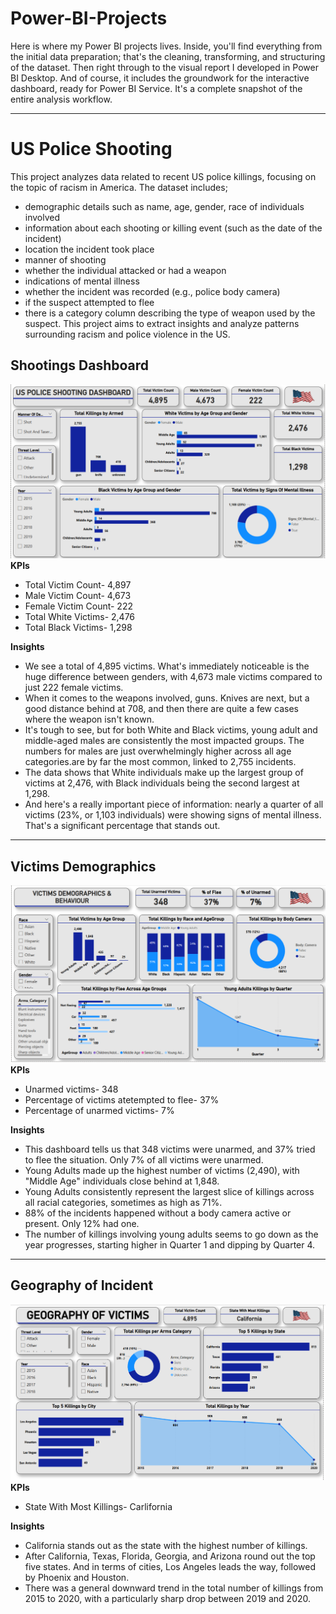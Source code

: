 # Power-BI-Projects
Here is where my Power BI projects lives. Inside, you'll find everything from the initial data preparation; that's the cleaning, transforming, and structuring of the dataset. Then right through to the visual report I developed in Power BI Desktop. And of course, it includes the groundwork for the interactive dashboard, ready for Power BI Service. It's a complete snapshot of the entire analysis workflow.
___
# US Police Shooting
This project analyzes data related to recent US police killings, focusing on the topic of racism in America. The dataset includes; 
- demographic details such as name, age, gender, race of individuals involved
- information about each shooting or killing event (such as the date of the incident)
- location the incident took place
- manner of shooting
- whether the individual attacked or had a weapon
- indications of mental illness
- whether the incident was recorded (e.g., police body camera)
- if the suspect attempted to flee
- there is a category column describing the type of weapon used by the suspect.
This project aims to extract insights and analyze patterns surrounding racism and police violence in the US.

## Shootings Dashboard
![Dashboard](https://github.com/ebolde-25/Power-BI-Projects/blob/069bb30fa389c4e76bee5eda9c0bd103640580a0/Image(s)/Dashboard_Image.PNG)
**KPIs**
- Total Victim Count- 4,897
- Male Victim Count- 4,673
- Female Victim Count- 222
- Total White Victims- 2,476
- Total Black Victims- 1,298   

**Insights**
- We see a total of 4,895 victims. What's immediately noticeable is the huge difference between genders, with 4,673 male victims compared to just 222 female victims.
- When it comes to the weapons involved, guns. Knives are next, but a good distance behind at 708, and then there are quite a few cases where the weapon isn't known.
- It's tough to see, but for both White and Black victims, young adult and middle-aged males are consistently the most impacted groups. The numbers for males are just overwhelmingly higher across all age categories.are by far the most common, linked to 2,755 incidents. 
- The data shows that White individuals make up the largest group of victims at 2,476, with Black individuals being the second largest at 1,298.
- And here's a really important piece of information: nearly a quarter of all victims (23%, or 1,103 individuals) were showing signs of mental illness. That's a significant percentage that stands out.
___
## Victims Demographics
![Victim's Demographics and Behaviour](https://github.com/ebolde-25/Power-BI-Projects/blob/8be035adc934f457019bb3f0cd9b0fc8bd9f4e20/Image(s)/Victims_Demographics.PNG)
**KPIs**
- Unarmed victims- 348
- Percentage of victims atetempted to flee- 37%
-  Percentage of unarmed victims- 7%

**Insights**
- This dashboard tells us that 348 victims were unarmed, and 37% tried to flee the situation. Only 7% of all victims were unarmed.
- Young Adults made up the highest number of victims (2,490), with "Middle Age" individuals close behind at 1,848.
- Young Adults consistently represent the largest slice of killings across all racial categories, sometimes as high as 71%.
- 88% of the incidents happened without a body camera active or present. Only 12% had one.
- The number of killings involving young adults seems to go down as the year progresses, starting higher in Quarter 1 and dipping by Quarter 4.
___
## Geography of Incident
![Geography of Victims](https://github.com/ebolde-25/Power-BI-Projects/blob/4f36638e4dcbd6b23a9b9f68e205f267a0ad398e/Image(s)/Geography_of_Victims.PNG)
**KPIs**
- State With Most Killings- Carlifornia

**Insights** 
- California stands out as the state with the highest number of killings.
- After California, Texas, Florida, Georgia, and Arizona round out the top five states. And in terms of cities, Los Angeles leads the way, followed by Phoenix and Houston.
- There was a general downward trend in the total number of killings from 2015 to 2020, with a particularly sharp drop between 2019 and 2020.
